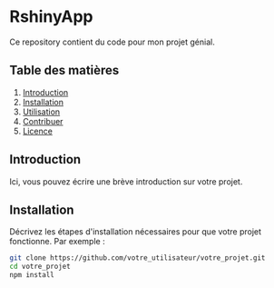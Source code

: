 # RshinyApp


Ce repository contient du code pour mon projet génial.

## Table des matières
1. [Introduction](#introduction)
2. [Installation](#installation)
3. [Utilisation](#utilisation)
4. [Contribuer](#contribuer)
5. [Licence](#licence)

## Introduction
Ici, vous pouvez écrire une brève introduction sur votre projet.

## Installation
Décrivez les étapes d'installation nécessaires pour que votre projet fonctionne. Par exemple :
```bash
git clone https://github.com/votre_utilisateur/votre_projet.git
cd votre_projet
npm install

